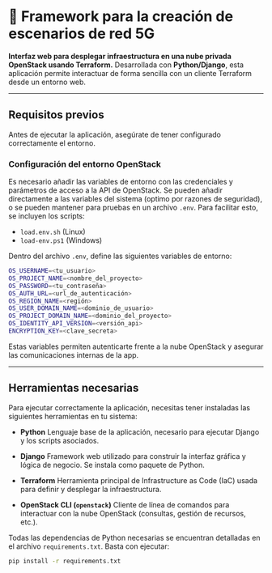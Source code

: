 # 📡 Framework para la creación de escenarios de red 5G

**Interfaz web para desplegar infraestructura en una nube privada OpenStack usando Terraform.**
Desarrollada con **Python/Django**, esta aplicación permite interactuar de forma sencilla con un cliente Terraform desde un entorno web.

---

## Requisitos previos

Antes de ejecutar la aplicación, asegúrate de tener configurado correctamente el entorno.

### Configuración del entorno OpenStack

Es necesario añadir las variables de entorno con las credenciales y parámetros de acceso a la API de OpenStack.
Se pueden añadir directamente a las variables del sistema (optimo por razones de seguridad), o se pueden mantener para pruebas en un archivo `.env`. Para facilitar esto, se incluyen los scripts:

* `load.env.sh` (Linux)
* `load-env.ps1` (Windows)

Dentro del archivo `.env`, define las siguientes variables de entorno:

```bash
OS_USERNAME=<tu_usuario>
OS_PROJECT_NAME=<nombre_del_proyecto>
OS_PASSWORD=<tu_contraseña>
OS_AUTH_URL=<url_de_autenticación>
OS_REGION_NAME=<región>
OS_USER_DOMAIN_NAME=<dominio_de_usuario>
OS_PROJECT_DOMAIN_NAME=<dominio_del_proyecto>
OS_IDENTITY_API_VERSION=<versión_api>
ENCRYPTION_KEY=<clave_secreta>
```

Estas variables permiten autenticarte frente a la nube OpenStack y asegurar las comunicaciones internas de la app.

---

## Herramientas necesarias

Para ejecutar correctamente la aplicación, necesitas tener instaladas las siguientes herramientas en tu sistema:

* **Python**
  Lenguaje base de la aplicación, necesario para ejecutar Django y los scripts asociados.

* **Django**
  Framework web utilizado para construir la interfaz gráfica y lógica de negocio. Se instala como paquete de Python.

* **Terraform**
  Herramienta principal de Infrastructure as Code (IaC) usada para definir y desplegar la infraestructura.

* **OpenStack CLI (`openstack`)**
  Cliente de línea de comandos para interactuar con la nube OpenStack (consultas, gestión de recursos, etc.).

Todas las dependencias de Python necesarias se encuentran detalladas en el archivo `requirements.txt`. Basta con ejecutar:

```bash
pip install -r requirements.txt
```
